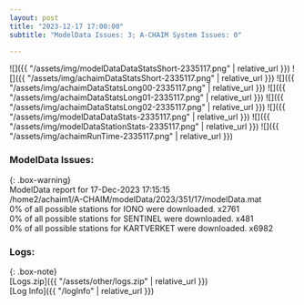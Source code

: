 ```yaml
---
layout: post
title: "2023-12-17 17:00:00"
subtitle: "ModelData Issues: 3; A-CHAIM System Issues: 0"

---
```


![]({{ "/assets/img/modelDataDataStatsShort-2335117.png" | relative_url }})
![]({{ "/assets/img/achaimDataStatsShort-2335117.png" | relative_url }})
![]({{ "/assets/img/achaimDataStatsLong00-2335117.png" | relative_url }})
![]({{ "/assets/img/achaimDataStatsLong01-2335117.png" | relative_url }})
![]({{ "/assets/img/achaimDataStatsLong02-2335117.png" | relative_url }})
![]({{ "/assets/img/modelDataDataStats-2335117.png" | relative_url }})
![]({{ "/assets/img/modelDataStationStats-2335117.png" | relative_url }})
![]({{ "/assets/img/achaimRunTime-2335117.png" | relative_url }})


### ModelData Issues:  
  
{: .box-warning}  
 ModelData report for 17-Dec-2023 17:15:15   
 /home2/achaim1/A-CHAIM/modelData/2023/351/17/modelData.mat   
 0% of all possible stations for IONO were downloaded. x2761   
 0% of all possible stations for SENTINEL were downloaded. x481   
 0% of all possible stations for KARTVERKET were downloaded. x6982   
  


### Logs:  
  
{: .box-note}  
[Logs.zip]({{ "/assets/other/logs.zip" | relative_url }})  
[Log Info]({{ "/logInfo" | relative_url }})  
